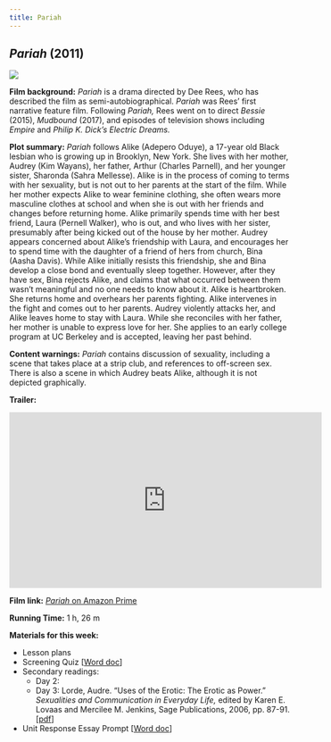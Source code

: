```yaml
---
title: Pariah
---
```

## *Pariah* (2011)

<a href="https://m.media-amazon.com/images/M/MV5BMTM1MTQyNTY3NV5BMl5BanBnXkFtZTcwODk0ODk2Ng@@._V1_.jpg">
<img src="https://m.media-amazon.com/images/M/MV5BMTM1MTQyNTY3NV5BMl5BanBnXkFtZTcwODk0ODk2Ng@@._V1_.jpg" class="poster">
</a>

**Film background:** *Pariah* is a drama directed by Dee Rees, who has described the film as semi-autobiographical. *Pariah* was Rees’ first narrative feature film. Following *Pariah,* Rees went on to direct *Bessie* (2015), *Mudbound* (2017), and episodes of television shows including *Empire* and *Philip K. Dick’s Electric Dreams.*

**Plot summary:** *Pariah* follows Alike (Adepero Oduye), a 17-year old Black lesbian who is growing up in Brooklyn, New York. She lives with her mother, Audrey (Kim Wayans), her father, Arthur (Charles Parnell), and her younger sister, Sharonda (Sahra Mellesse). Alike is in the process of coming to terms with her sexuality, but is not out to her parents at the start of the film. While her mother expects Alike to wear feminine clothing, she often wears more masculine clothes at school and when she is out with her friends and changes before returning home. Alike primarily spends time with her best friend, Laura (Pernell Walker), who is out, and who lives with her sister, presumably after being kicked out of the house by her mother. Audrey appears concerned about Alike’s friendship with Laura, and encourages her to spend time with the daughter of a friend of hers from church, Bina (Aasha Davis). While Alike initially resists this friendship, she and Bina develop a close bond and eventually sleep together. However, after they have sex, Bina rejects Alike, and claims that what occurred between them wasn’t meaningful and no one needs to know about it. Alike is heartbroken. She returns home and overhears her parents fighting. Alike intervenes in the fight and comes out to her parents. Audrey violently attacks her, and Alike leaves home to stay with Laura. While she reconciles with her father, her mother is unable to express love for her. She applies to an early college program at UC Berkeley and is accepted, leaving her past behind.

**Content warnings:** *Pariah* contains discussion of sexuality, including a scene that takes place at a strip club, and references to off-screen sex. There is also a scene in which Audrey beats Alike, although it is not depicted graphically.

**Trailer:**
<div class="video-container">
<iframe width="560" height="315" src="https://www.youtube.com/embed/rbBiTlGhrPY" frameborder="0" allow="accelerometer; autoplay; clipboard-write; encrypted-media; gyroscope; picture-in-picture" allowfullscreen></iframe>
</div>

**Film link:** [*Pariah* on Amazon Prime](https://www.amazon.com/Pariah-Adepero-Oduye/dp/B007RNXXSE)

**Running Time:** 1 h, 26 m

**Materials for this week:**
* Lesson plans
* Screening Quiz [<a href="/modules/unit 2: drama/Pariah Quiz.docx" download>Word doc</a>]
* Secondary readings:
    * Day 2:
    * Day 3: Lorde, Audre. “Uses of the Erotic: The Erotic as Power.” *Sexualities and Communication in Everyday Life,* edited by Karen E. Lovaas and Mercilee M. Jenkins, Sage Publications, 2006, pp. 87-91. [<a href="/modules/unit 2: drama/The Uses of the Erotic.pdf" download>pdf</a>]
* Unit Response Essay Prompt [<a href="/modules/unit 2: drama/Unit Response Essay.docx" download>Word doc</a>]
